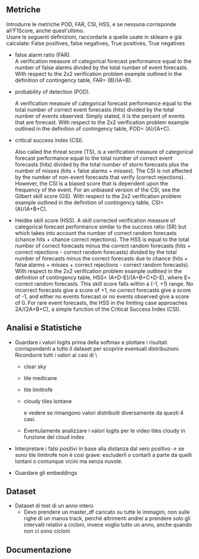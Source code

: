 ## **Metriche**

Introdurre le metriche POD, FAR, CSI, HSS, e se nessuna corrisponde all'F1Score, anche quest'ultimo.\
Usare le seguenti definizioni, raccordarle a quelle usate in sklearn e già calcolate: False positives, false negatives, True positives, True negatives

- false alarm ratio (FAR).\
  A verification measure of categorical forecast performance equal to the number of false alarms divided by the total number of event forecasts. With respect to the 2x2 verification problem example outlined in the definition of contingency table, FAR= (B)/(A+B).

- probability of detection (POD).

  A verification measure of categorical forecast performance equal to the total number of correct event forecasts (hits) divided by the total number of events observed. Simply stated, it is the percent of events that are forecast. With respect to the 2x2 verification problem example outlined in the definition of contingency table, POD= (A)/(A+C).

- critical success index (CSI).

  Also called the threat score (TS), is a verification measure of categorical forecast performance equal to the total number of correct event forecasts (hits) divided by the total number of storm forecasts plus the number of misses (hits + false alarms + misses). The CSI is not affected by the number of non-event forecasts that verify (correct rejections). However, the CSI is a biased score that is dependent upon the frequency of the event. For an unbiased version of the CSI, see the Gilbert skill score (GS). With respect to the 2x2 verification problem example outlined in the definition of contingency table, CSI= (A)/(A+B+C).

- Heidke skill score (HSS).
  A skill corrected verification measure of categorical forecast performance similar to the success ratio (SR) but which takes into account the number of correct random forecasts (chance hits + chance correct rejections). The HSS is equal to the total number of correct forecasts minus the correct random forecasts (hits + correct rejections - correct random forecasts) divided by the total number of forecasts minus the correct forecasts due to chance (hits + false alarms + misses + correct rejections - correct random forecasts). With respect to the 2x2 verification problem example outlined in the definition of contingency table, HSS= (A+D-E)/(A+B+C+D-E), where E= correct random forecasts. This skill score falls within a (-1, +1) range. No incorrect forecasts give a score of +1, no correct forecasts give a score of -1, and either no events forecast or no events observed give a score of 0. For rare event forecasts, the HSS in the limiting case approaches 2A/(2A+B+C), a simple function of the Critical Success Index (CSI).



## Analisi e Statistiche

- Guardare i valori logits prima della softmax e plottare i risultati corrispondenti a tutto il dataset per scoprire eventuali distribuzioni. Ricondurre tutti i valori ai casi di \
  - clear sky
  - tile medicane
  - tile limitrofe
  - cloudy tiles lontane

    e vedere se rimangono valori distribuiti diversamente da questi 4 casi.
  - Eventulamente analizzare i valori logits per le video tiles cloudy in funzione del cloud index

- Interpretare i falsi positivi in base alla distanza dal vero positivo -> se sono tile limitrofe non è così grave: escluderli o contarli a parte da quelli lontani o comunque vicini ma senza nuvole.

- Guardare gli embeddings


## Dataset
- Dataset di test di un anno intero
    - Devo prendere un master_df caricato su tutte le immagini, non sulle righe di un manos track, perché altrimenti andrei a prendere solo gli intervalli relativi a cicloni,
      invece voglio tutto un anno, anche quando non ci sono cicloni


## Documentazione